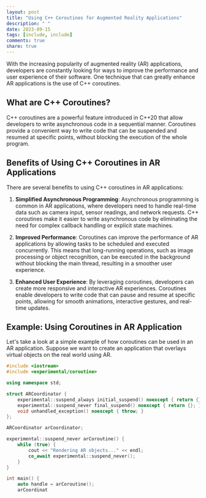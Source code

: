 ```yaml
---
layout: post
title: "Using C++ Coroutines for Augmented Reality Applications"
description: " "
date: 2023-09-15
tags: [include, include]
comments: true
share: true
---
```


With the increasing popularity of augmented reality (AR) applications, developers are constantly looking for ways to improve the performance and user experience of their software. One technique that can greatly enhance AR applications is the use of C++ coroutines.

## What are C++ Coroutines?

C++ coroutines are a powerful feature introduced in C++20 that allow developers to write asynchronous code in a sequential manner. Coroutines provide a convenient way to write code that can be suspended and resumed at specific points, without blocking the execution of the whole program.

## Benefits of Using C++ Coroutines in AR Applications

There are several benefits to using C++ coroutines in AR applications:

1. **Simplified Asynchronous Programming**: Asynchronous programming is common in AR applications, where developers need to handle real-time data such as camera input, sensor readings, and network requests. C++ coroutines make it easier to write asynchronous code by eliminating the need for complex callback handling or explicit state machines.

2. **Improved Performance**: Coroutines can improve the performance of AR applications by allowing tasks to be scheduled and executed concurrently. This means that long-running operations, such as image processing or object recognition, can be executed in the background without blocking the main thread, resulting in a smoother user experience.

3. **Enhanced User Experience**: By leveraging coroutines, developers can create more responsive and interactive AR experiences. Coroutines enable developers to write code that can pause and resume at specific points, allowing for smooth animations, interactive gestures, and real-time updates.

## Example: Using Coroutines in AR Application

Let's take a look at a simple example of how coroutines can be used in an AR application. Suppose we want to create an application that overlays virtual objects on the real world using AR.

```cpp
#include <iostream>
#include <experimental/coroutine>

using namespace std;

struct ARCoordinator {
    experimental::suspend_always initial_suspend() noexcept { return {}; }
    experimental::suspend_never final_suspend() noexcept { return {}; }
    void unhandled_exception() noexcept { throw; }
};

ARCoordinator arCoordinator;

experimental::suspend_never arCoroutine() {
    while (true) {
        cout << "Rendering AR objects..." << endl;
        co_await experimental::suspend_never();
    }
}

int main() {
    auto handle = arCoroutine();
    arCoordinat
